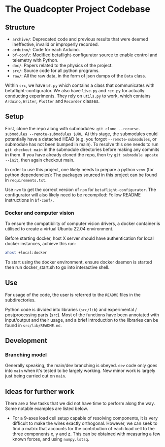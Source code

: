 # The Quadcopter Project Codebase

## Structure

- `archive/`: Deprecated code and previous results that were deemed ineffective,
  invalid or improperly recorded.
- `arduino/`: Code for each Arduino.
- `bf-conf/`: Modified betaflight-configurator source to enable control and
  telemetry with Python.
- `doc/`: Papers related to the physics of the project.
- `src/`: Source code for all python programs.
- `raw/`: All the raw data, in the form of json dumps of the `Data` class.

Within `src`, we have `bf.py` which contains a class that communicates with
betaflight-configurator. We also have `live.py` and `rec.py` for actually
conducting experiments. They rely on `utils.py` to work, which contains
`Arduino`, `Writer`, `Plotter` and `Recorder` classes.

## Setup

First, clone the repo along with submodules: `git clone --recurse-submodules
--remote-submodules $URL`.  At this stage, the submodules could potentially have
a detached HEAD (e.g. you forgot `--remote-submodules`, or submodule has not
been bumped in main).  To resolve this one needs to run `git checkout main` in
the submodule directories before making any commits in them.  If you have
already cloned the repo, then try `git submodule update --init`, then again
checkout main.

In order to use this project, one likely needs to prepare a python `venv` (for
python dependencies): The packages sourced in this project can be found in
`requirements.txt`. 

Use `nvm` to get the correct version of `npm` for `betaflight-configurator`. The
configurator will also likely need to be recompiled: Follow README instructions
in `bf-conf/`.

### Docker and computer vision
To ensure the compatibility of computer vision drivers, a docker container is utilised to create a virtual Ubuntu 22.04 environment. 

Before starting docker, host X server should have authentication for local docker instances, achieve this run:

```bash
xhost +local:docker
```

To start using the docker environment, ensure docker daemon is started then run docker_start.sh to go into interactive shell.

## Use

For usage of the code, the user is referred to the `README` files in the
subdirectories.

Python code is divided into libraries (`src/lib`) and experimental /
postprocessing parts (`src`). Most of the functions have been annotated with
input/output and their usage, and a brief introduction to the libraries can be
found in `src/lib/README.md`.

## Development

### Branching model

Generally speaking, the main/dev branching is obeyed. `dev` code only goes into
`main` when it's tested to be largely working. New minor work is largely just
being carried out on `main`.

## Ideas for further work

There are a few tasks that we did not have time to perform along the way. Some
notable examples are listed below.

- For a 9-axes load cell setup capable of resolving components, it is very
  difficult to make the wires exactly orthogonal. However, we can seek to find a
  matrix that accounts for the contribution of each load cell to the three
  components x, y and z. This can be obtained with measuring a few known forces,
  and using `numpy.lstsq`.
